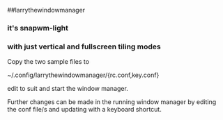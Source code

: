 ##larrythewindowmanager
### it's snapwm-light
### with just vertical and fullscreen tiling modes
Copy the two sample files to 

~/.config/larrythewindowmanager/{rc.conf,key.conf}

edit to suit and start the window manager.

Further changes can be made in the running window manager by editing the conf file/s
 and updating with a keyboard shortcut.
 
